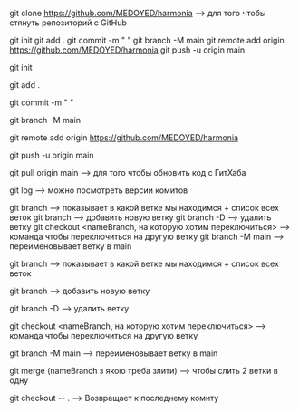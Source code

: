 git clone https://github.com/MEDOYED/harmonia --> для того чтобы стянуть репозиторий с GitHub

git init git add . git commit -m " " git branch -M main git remote add origin https://github.com/MEDOYED/harmonia git push -u origin main

git init

git add .

git commit -m " "

git branch -M main

git remote add origin https://github.com/MEDOYED/harmonia

git push -u origin main

git pull origin main --> для того чтобы обновить код с ГитХаба

git log --> можно посмотреть версии комитов

git branch --> показывает в какой ветке мы находимся + список всех веток git branch --> добавить новую ветку git branch -D --> удалить ветку git checkout <nameBranch, на которую хотим переключиться> --> команда чтобы переключиться на другую ветку git branch -M main --> переименовывает ветку в main

git branch --> показывает в какой ветке мы находимся + список всех веток

git branch --> добавить новую ветку

git branch -D --> удалить ветку

git checkout <nameBranch, на которую хотим переключиться> --> команда чтобы переключиться на другую ветку

git branch -M main --> переименовывает ветку в main

git merge (nameBranch з якою треба злити) --> чтобы слить 2 ветки в одну

git checkout -- . --> Возвращает к последнему комиту
